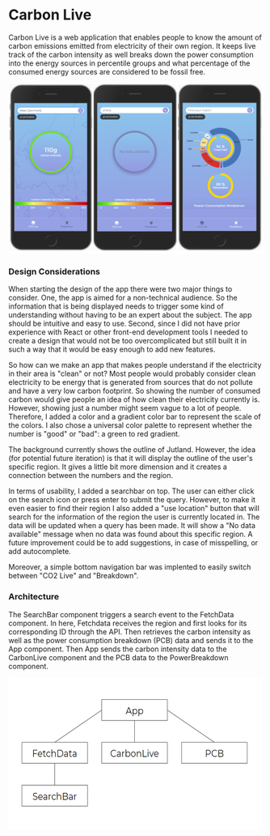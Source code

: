 # Carbon Live

Carbon Live is a web application that enables people to know the amount of carbon emissions emitted from electricity of their own region. It keeps live track of the carbon intensity as well breaks down the power consumption into the energy sources in percentile groups and what percentage of the consumed energy sources are considered to be fossil free.


![](pics/com.png)

### Design Considerations
When starting the design of the app there were two major things to consider. One, the app is aimed for a non-technical audience. So the information that is being displayed needs to trigger some kind of understanding without having to be an expert about the subject. The app should be intuitive and easy to use. Second, since I did not have prior experience with React or other front-end development tools I needed to create a design that would not be too overcomplicated but still built it in such a way that it would be easy enough to add new features.

So how can we make an app that makes people understand if the electricity in their area is "clean" or not? Most people would probably consider clean electricity to be energy that is generated from sources that do not pollute and have a very low carbon footprint. So showing the number of consumed carbon would give people an idea of how clean their electricity currently is. However, showing just a number might seem vague to a lot of people. Therefore, I added a color and a gradient color bar to represent the scale of the colors. I also chose a universal color palette to represent whether the number is "good" or "bad": a green to red gradient.

The background currently shows the outline of Jutland. However, the idea (for potential future iteration) is that it will display the outline of the user's specific region. It gives a little bit more dimension and it creates a connection between the numbers and the region.

In terms of usability, I added a searchbar on top. The user can either click on the search icon or press enter to submit the query. However, to make it even easier to find their region I also added a "use location" button that will search for the information of the region the user is  currently  located in.
The data will be updated when a query has been made. It will show a "No data available" message when no data was found about this specific region. A future improvement could be to add suggestions, in case of misspelling, or add autocomplete.

Moreover, a simple bottom navigation bar was implented to easily switch between "CO2 Live" and "Breakdown".

### Architecture

The SearchBar component triggers a search event to the FetchData component. In here, Fetchdata receives the region and first looks for its corresponding ID through the API. Then retrieves the carbon intensity as well as the power consumption breakdown (PCB) data and sends it to the App component. Then App sends the carbon intensity data to the CarbonLive component and the PCB data to the PowerBreakdown component.

<img src="pics/arch.png" alt="" style="height: 300px; width:500px;"/>

